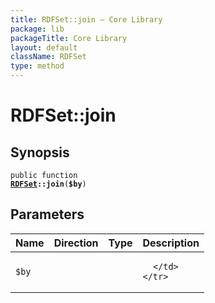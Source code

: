 ```yaml
---
title: RDFSet::join — Core Library
package: lib
packageTitle: Core Library
layout: default
className: RDFSet
type: method
---
```


# RDFSet::join

## Synopsis

<code>public function <b><a href="RDFSet">RDFSet</a>::join</b>(<b>$by</b>)</code>

## Parameters

<table>
  <thead>
    <tr>
      <th>Name</th>
      <th>Direction</th>
      <th>Type</th>
      <th>Description</th>
    </tr>
  </thead>
  <tbody>
    <tr>
      <td><code>$by</code>
      <td><i></i></td>
      <td></td>
      <td>

      </td>
    </tr>
  </tbody>
</table>

